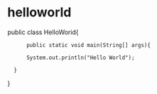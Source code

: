 # helloworld

  public class HelloWorid{
  
          public static void main(String[] args){
          
          System.out.println("Hello World");
  
      }
  }

